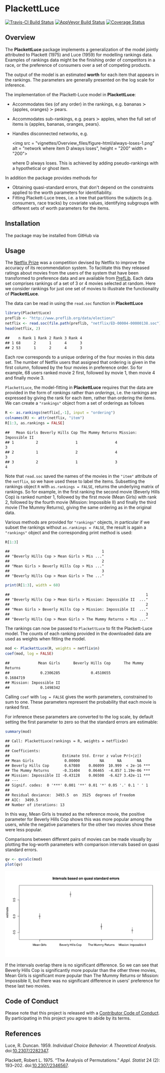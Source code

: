 
PlackettLuce
============

[![Travis-CI Build Status](https://travis-ci.org/hturner/PlackettLuce.svg?branch=master)](https://travis-ci.org/hturner/PlackettLuce) [![AppVeyor Build Status](https://ci.appveyor.com/api/projects/status/github/hturner/PlackettLuce?branch=master&svg=true)](https://ci.appveyor.com/project/hturner/PlackettLuce) [![Coverage Status](https://img.shields.io/codecov/c/github/hturner/PlackettLuce/master.svg)](https://codecov.io/github/hturner/PlackettLuce?branch=master)

Overview
--------

The **PlackettLuce** package implements a generalization of the model jointly attributed to Plackett (1975) and Luce (1959) for modelling rankings data. Examples of rankings data might be the finishing order of competitors in a race, or the preference of consumers over a set of competing products.

The output of the model is an estimated **worth** for each item that appears in the rankings. The parameters are generally presented on the log scale for inference.

The implementation of the Plackett-Luce model in **PlackettLuce**:

-   Accommodates ties (of any order) in the rankings, e.g. bananas ≻ {apples, oranges} ≻ pears.
-   Accommodates sub-rankings, e.g. pears ≻ apples, when the full set of items is {apples, bananas, oranges, pears}.
-   Handles disconnected networks, e.g.

    <img src = "vignettes/Overview_files/figure-html/always-loses-1.png" alt = "network where item D always loses", height = "200" width = "200">

    where D always loses. This is achieved by adding pseudo-rankings with a hypothetical or ghost item.

In addition the package provides methods for

-   Obtaining quasi-standard errors, that don't depend on the constraints applied to the worth parameters for identifiability.
-   Fitting Plackett-Luce trees, i.e. a tree that partitions the subjects (e.g. consumers, race tracks) by covariate values, identifying subgroups with different sets of worth parameters for the items.

Installation
------------

The package may be installed from GitHub via

Usage
-----

The [Netflix Prize](http://www.netflixprize.com/) was a competition devised by Netflix to improve the accuracy of its recommendation system. To facilitate this they released ratings about movies from the users of the system that have been transformed to preference data and are available from [PrefLib](http://www.preflib.org/data/election/netflix/). Each data set comprises rankings of a set of 3 or 4 movies selected at random. Here we consider rankings for just one set of movies to illustrate the functionality of **PlackettLuce**.

The data can be read in using the `read.soc` function in **PlackettLuce**

``` r
library(PlackettLuce)
preflib <- "http://www.preflib.org/data/election/"
netflix <- read.soc(file.path(preflib, "netflix/ED-00004-00000138.soc"))
head(netflix, 2)
```

    ##    n Rank 1 Rank 2 Rank 3 Rank 4
    ## 1 68      2      1      4      3
    ## 2 53      1      2      4      3

Each row corresponds to a unique ordering of the four movies in this data set. The number of Netflix users that assigned that ordering is given in the first column, followed by the four movies in preference order. So for example, 68 users ranked movie 2 first, followed by movie 1, then movie 4 and finally movie 3.

`PlackettLuce`, the model-fitting in **PlackettLuce** requires that the data are provided in the form of *rankings* rather than *orderings*, i.e. the rankings are expressed by giving the rank for each item, rather than ordering the items. We can create a `"rankings"` object from a set of orderings as follows

``` r
R <- as.rankings(netflix[,-1], input = "ordering")
colnames(R) <- attr(netflix, "item")
R[1:3, as.rankings = FALSE]
```

    ##   Mean Girls Beverly Hills Cop The Mummy Returns Mission: Impossible II
    ## 1          2                 1                 4                      3
    ## 2          1                 2                 4                      3
    ## 3          2                 1                 3                      4

Note that `read.soc` saved the names of the movies in the `"item"` attribute of the `netflix`, so we have used these to label the items. Subsetting the rankings object `R` with `as.rankings = FALSE`, returns the underlying matrix of rankings. So for example, in the first ranking the second movie (Beverly Hills Cop) is ranked number 1, followed by the first movie (Mean Girls) with rank 2, followed by the fourth movie (Mission: Impossible II) and finally the third movie (The Mummy Returns), giving the same ordering as in the original data.

Various methods are provided for `"rankings"` objects, in particular if we subset the rankings without `as.rankings = FALSE`, the result is again a `"rankings"` object and the corresponding print method is used:

``` r
R[1:3]
```

    ##                                          1 
    ## "Beverly Hills Cop > Mean Girls > Mis ..." 
    ##                                          2 
    ## "Mean Girls > Beverly Hills Cop > Mis ..." 
    ##                                          3 
    ## "Beverly Hills Cop > Mean Girls > The ..."

``` r
print(R[1:3], width = 60)
```

    ##                                                              1 
    ## "Beverly Hills Cop > Mean Girls > Mission: Impossible II  ..." 
    ##                                                              2 
    ## "Mean Girls > Beverly Hills Cop > Mission: Impossible II  ..." 
    ##                                                              3 
    ## "Beverly Hills Cop > Mean Girls > The Mummy Returns > Mis ..."

The rankings can now be passed to `PlackettLuce` to fit the Plackett-Luce model. The counts of each ranking provided in the downloaded data are used as weights when fitting the model.

``` r
mod <- PlackettLuce(R, weights = netflix$n)
coef(mod, log = FALSE)
```

    ##             Mean Girls      Beverly Hills Cop      The Mummy Returns 
    ##              0.2306285              0.4510655              0.1684719 
    ## Mission: Impossible II 
    ##              0.1498342

Calling `coef` with `log = FALSE` gives the worth parameters, constrained to sum to one. These parameters represent the probability that each movie is ranked first.

For inference these parameters are converted to the log scale, by default setting the first parameter to zero so that the standard errors are estimable:

``` r
summary(mod)
```

    ## Call: PlackettLuce(rankings = R, weights = netflix$n)
    ## 
    ## Coefficients:
    ##                        Estimate Std. Error z value Pr(>|z|)    
    ## Mean Girls              0.00000         NA      NA       NA    
    ## Beverly Hills Cop       0.67080    0.06099  10.999  < 2e-16 ***
    ## The Mummy Returns      -0.31404    0.06465  -4.857 1.19e-06 ***
    ## Mission: Impossible II -0.43128    0.06508  -6.627 3.42e-11 ***
    ## ---
    ## Signif. codes:  0 '***' 0.001 '**' 0.01 '*' 0.05 '.' 0.1 ' ' 1
    ## 
    ## Residual deviance:  3493.5  on  3525  degrees of freedom
    ## AIC:  3499.5 
    ## Number of iterations: 13

In this way, Mean Girls is treated as the reference movie, the positive parameter for Beverly Hills Cop shows this was more popular among the users, while the negative parameters for the other two movies show these were less popular.

Comparisons between different pairs of movies can be made visually by plotting the log-worth parameters with comparison intervals based on quasi standard errors.

``` r
qv <- qvcalc(mod)
plot(qv)
```

![](README_files/figure-markdown_github-ascii_identifiers/qv-1.png)

If the intervals overlap there is no significant difference. So we can see that Beverly Hills Cop is significantly more popular than the other three movies, Mean Girls is significant more popular than The Mummy Returns or Mission: Impossible II, but there was no significant difference in users' preference for these last two movies.

Code of Conduct
---------------

Please note that this project is released with a [Contributor Code of Conduct](CONDUCT.md). By participating in this project you agree to abide by its terms.

References
----------

Luce, R. Duncan. 1959. *Individual Choice Behavior: A Theoretical Analysis*. doi:[10.2307/2282347](https://doi.org/10.2307/2282347).

Plackett, Robert L. 1975. “The Analysis of Permutations.” *Appl. Statist* 24 (2): 193–202. doi:[10.2307/2346567](https://doi.org/10.2307/2346567).

